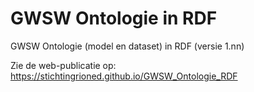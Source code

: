 # GWSW Ontologie in RDF

GWSW Ontologie (model en dataset) in RDF (versie 1.nn)

Zie de web-publicatie op: https://stichtingrioned.github.io/GWSW_Ontologie_RDF
